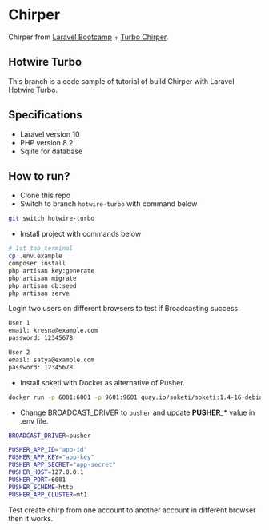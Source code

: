 # Chirper

Chirper from [Laravel Bootcamp](https://bootcamp.laravel.com/introduction) + [Turbo Chirper](https://bootcamp.turbo-laravel.com).

## Hotwire Turbo

This branch is a code sample of tutorial of build Chirper with Laravel Hotwire Turbo.

## Specifications

- Laravel version 10
- PHP version 8.2
- Sqlite for database

## How to run?

- Clone this repo
- Switch to branch `hotwire-turbo` with command below

```bash
git switch hotwire-turbo
```

- Install project with commands below

```bash
# 1st tab terminal
cp .env.example
composer install
php artisan key:generate
php artisan migrate
php artisan db:seed
php artisan serve
```

Login two users on different browsers to test if Broadcasting success.

```bash
User 1
email: kresna@example.com
password: 12345678

User 2
email: satya@example.com
password: 12345678
```

- Install soketi with Docker as alternative of Pusher.

```bash
docker run -p 6001:6001 -p 9601:9601 quay.io/soketi/soketi:1.4-16-debian
```

- Change BROADCAST_DRIVER to `pusher` and update **PUSHER_*** value in .env file.

```bash
BROADCAST_DRIVER=pusher

PUSHER_APP_ID="app-id"
PUSHER_APP_KEY="app-key"
PUSHER_APP_SECRET="app-secret"
PUSHER_HOST=127.0.0.1
PUSHER_PORT=6001
PUSHER_SCHEME=http
PUSHER_APP_CLUSTER=mt1
```

Test create chirp from one account to another account in different browser then it works.
